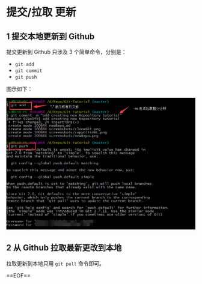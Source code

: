# 提交/拉取 更新

## 1 提交本地更新到 Github

提交更新到 Github 只涉及 3 个简单命令，分别是：
- `git add`
- `git commit`
- `git push`

图示如下：

![提交更新示例](screenshots/commitUpdate.png)


## 2 从 Github 拉取最新更改到本地

拉取更新到本地只用 `git pull` 命令即可。


==EOF==